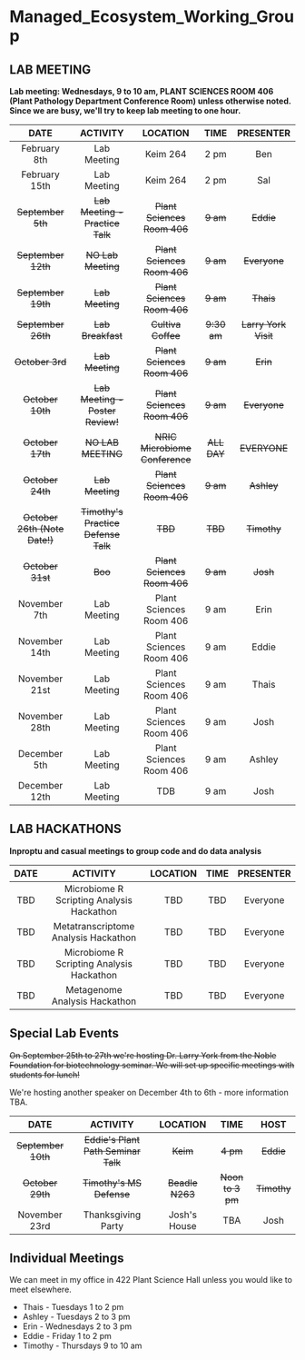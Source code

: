 # Managed_Ecosystem_Working_Group

## __LAB MEETING__

__Lab meeting: Wednesdays, 9 to 10 am, PLANT SCIENCES ROOM 406 (Plant Pathology Department Conference Room) unless otherwise noted. Since we are busy, we'll try to keep lab meeting to one hour.__

**DATE** | **ACTIVITY** | **LOCATION** | **TIME** | **PRESENTER**
:-----:|:-----:|:-----:|:-----:|:-----:
February 8th | Lab Meeting | Keim 264 | 2 pm | Ben
February 15th | Lab Meeting | Keim 264 | 2 pm | Sal 
~~September 5th~~ | ~~Lab Meeting - Practice Talk~~ | ~~Plant Sciences Room 406~~ | ~~9 am~~ | ~~Eddie~~
~~September 12th~~ | ~~NO Lab Meeting~~ | ~~Plant Sciences Room 406~~ | ~~9 am~~ | ~~Everyone~~
~~September 19th~~ | ~~Lab Meeting~~ | ~~Plant Sciences Room 406~~ | ~~9 am~~ | ~~Thais~~
~~September 26th~~ | ~~Lab Breakfast~~ | ~~Cultiva Coffee~~ | ~~9:30 am~~ | ~~Larry York Visit~~
~~October 3rd~~ | ~~Lab Meeting~~ | ~~Plant Sciences Room 406~~ | ~~9 am~~ | ~~Erin~~
~~October 10th~~ | ~~Lab Meeting - Poster Review!~~ | ~~Plant Sciences Room 406~~ | ~~9 am~~ | ~~Everyone~~
~~October 17th~~ | ~~NO LAB MEETING~~ | ~~NRIC Microbiome Conference~~ | ~~ALL DAY~~ | ~~EVERYONE~~
~~October 24th~~ | ~~Lab Meeting~~ | ~~Plant Sciences Room 406~~ | ~~9 am~~ | ~~Ashley~~
~~October 26th (Note Date!)~~ | ~~Timothy's Practice Defense Talk~~ | ~~TBD~~ | ~~TBD~~ | ~~Timothy~~
~~October 31st~~ | ~~Boo~~ | ~~Plant Sciences Room 406~~ | ~~9 am~~ | ~~Josh~~
November 7th | Lab Meeting | Plant Sciences Room 406 | 9 am | Erin
November 14th | Lab Meeting | Plant Sciences Room 406 | 9 am | Eddie
November 21st | Lab Meeting | Plant Sciences Room 406 | 9 am | Thais
November 28th | Lab Meeting | Plant Sciences Room 406 | 9 am | Josh
December 5th | Lab Meeting | Plant Sciences Room 406 | 9 am | Ashley
December 12th | Lab Meeting | TDB | 9 am | Josh


## __LAB HACKATHONS__

__Inproptu and casual meetings to group code and do data analysis__

**DATE** | **ACTIVITY** | **LOCATION** | **TIME** | **PRESENTER**
:-----:|:-----:|:-----:|:-----:|:-----:
TBD | Microbiome R Scripting Analysis Hackathon | TBD | TBD | Everyone
TBD | Metatranscriptome Analysis Hackathon | TBD | TBD | Everyone
TBD | Microbiome R Scripting Analysis Hackathon | TBD | TBD | Everyone
TBD | Metagenome Analysis Hackathon | TBD | TBD | Everyone


## __Special Lab Events__

~~On September 25th to 27th we're hosting Dr. Larry York from the Noble Foundation for biotechnology seminar. We will set up specific meetings with students for lunch!~~

We're hosting another speaker on December 4th to 6th - more information TBA.

**DATE** | **ACTIVITY** | **LOCATION** | **TIME** | **HOST**
:-----:|:-----:|:-----:|:-----:|:-----:
~~September 10th~~ | ~~Eddie's Plant Path Seminar Talk~~ | ~~Keim~~ | ~~4 pm~~ | ~~Eddie~~
~~October 29th~~ | ~~Timothy's MS Defense~~ | ~~Beadle N263~~ | ~~Noon to 3 pm~~ | ~~Timothy~~
November 23rd | Thanksgiving Party | Josh's House | TBA | Josh


## __Individual Meetings__

We can meet in my office in 422 Plant Science Hall unless you would like to meet elsewhere. 

* Thais - Tuesdays 1 to 2 pm
* Ashley - Tuesdays 2 to 3 pm
* Erin - Wednesdays 2 to 3 pm
* Eddie - Friday 1 to 2 pm
* Timothy - Thursdays 9 to 10 am
